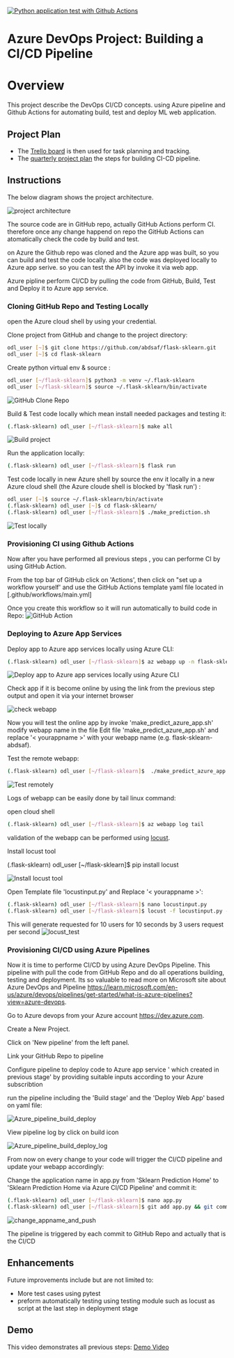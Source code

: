 [![Python application test with Github Actions](https://github.com/abdsaf/flask-sklearn/actions/workflows/main.yml/badge.svg)](https://github.com/abdsaf/flask-sklearn/actions/workflows/main.yml)

# Azure DevOps Project: Building a CI/CD Pipeline

# Overview

This project describe the DevOps CI/CD concepts. using Azure pipeline and Github Actions for automating build, test and deploy ML web application. 

## Project Plan


* The [Trello board](https://trello.com/invite/b/DgIKN6Gr/ATTI86c6a28cc823036647e817f224198a032C19BB1F/yearlyquarterly-plan) is then used for task planning and tracking.
* The [quarterly project plan](../../raw/main/plan/CI-CD_yearly_quarterly_project_plan.xlsx) the steps for building CI-CD pipeline.

## Instructions
The below diagram shows the project architecture.  

![project architecture](screenshots/Architecture_of_CI_CD_Project.PNG "project architecture")

The source code are in GitHub repo, actually GitHub Actions perform CI. therefore once any change happend on repo the GitHub Actions can atomatically check the code by build and test.

on Azure the Github repo was cloned and the Azure app was built, so you can build and test the code locally. also the code was deployed locally to Azure app serive.
so you can test the API by invoke it via web app.

Azure pipline perform CI/CD by pulling the code from GitHub, Build, Test and Deploy it to Azure app service.

### Cloning GitHub Repo and Testing Locally

open the Azure cloud shell by using your credential.

Clone project from GitHub and change to the project directory:
```bash
odl_user [~]$ git clone https://github.com/abdsaf/flask-sklearn.git
odl_user [~]$ cd flask-sklearn
```

Create python virtual env & source :
```bash
odl_user [~/flask-sklearn]$ python3 -m venv ~/.flask-sklearn
odl_user [~/flask-sklearn]$ source ~/.flask-sklearn/bin/activate
```

![ GitHub Clone Repo](screenshots/GitHub_CloneRepo.PNG "Clone repo / GitHub Clone Repo")


Build & Test code locally which mean install needed packages and testing it:
```bash
(.flask-sklearn) odl_user [~/flask-sklearn]$ make all
```

![Build project](screenshots/Azure_Makeall.PNG "Build project")


Run the application locally:
```bash
(.flask-sklearn) odl_user [~/flask-sklearn]$ flask run
```


Test code locally in new Azure shell by source the env it locally in a new Azure cloud shell (the Azure cloude shell is blocked by 'flask run') :
```bash
odl_user [~]$ source ~/.flask-sklearn/bin/activate
(.flask-sklearn) odl_user [~]$ cd flask-sklearn/
(.flask-sklearn) odl_user [~/flask-sklearn]$ ./make_prediction.sh
```

![Test locally](screenshots/Azure_Test_Locally.PNG "Test locally")


### Provisioning CI using Github Actions
Now after you have performed all previous steps , you can performe CI by using GitHub Action.

From the top bar of GitHub click on 'Actions', then click on "set up a workflow yourself' and use the GitHub Actions template yaml file located in  [.github/workflows/main.yml]

Once you create this workflow so it will run automatically to build code in Repo:
![GitHub Action](screenshots/GitHub_Actions_Build.PNG "GitHub Action")
### Deploying to Azure App Services
Deploy app to Azure app services locally using Azure CLI:
```bash
(.flask-sklearn) odl_user [~/flask-sklearn]$ az webapp up -n flask-sklearn-abdsaf --sku F1 --resource-group Azuredevops
```

![Deploy app to Azure app services locally using Azure CLI](screenshots/Azure_Createwebapp_service.PNG "Deploy app to Azure app services locally using Azure CLI")

Check app if it is become online by using the link from the previous step output and open it via your internet browser

![check webapp](screenshots/Azure_running_webapp.PNG "check webapp")

Now you will test the online app by invoke 'make_predict_azure_app.sh'  modify webapp name in the file
Edit file 'make_predict_azure_app.sh' and replace '< yourappname >' with your webapp name (e.g. flask-sklearn-abdsaf).

Test the remote webapp:
```bash
(.flask-sklearn) odl_user [~/flask-sklearn]$  ./make_predict_azure_app.sh
```
![Test remotely](screenshots/Azure_Test_webapp.PNG "Test remotely")


Logs of webapp can be easily done by tail linux command:

open cloud shell 

```bash
(.flask-sklearn) odl_user [~/flask-sklearn]$ az webapp log tail
```

validation of the webapp can be performed using [locust](https://locust.io).

Install locust tool 

(.flask-sklearn) odl_user [~/flask-sklearn]$ pip install locust

![Install locust tool](screenshots/locust_install.PNG "Install locust tool")

Open Template file 'locustinput.py' and Replace '< yourappname >':
```bash
(.flask-sklearn) odl_user [~/flask-sklearn]$ nano locustinput.py
(.flask-sklearn) odl_user [~/flask-sklearn]$ locust -f locustinput.py --headless -u 10 -r 3 -t 10s
```
This will generate requested for 10 users for 10 seconds by 3 users request per second 
![locust_test](screenshots/locust_test.PNG "locust_test")

### Provisioning CI/CD using Azure Pipelines

Now it is time to performe CI/CD by using Azure DevOps Pipeline. This pipeline with pull the code from GitHub Repo and do all operations building, testing and deployment. Its so valuable to read more on Microsoft site about Azure DevOps and Pipeline https://learn.microsoft.com/en-us/azure/devops/pipelines/get-started/what-is-azure-pipelines?view=azure-devops.

Go to Azure devops from your Azure account  https://dev.azure.com.

Create a New Project.

Click on 'New pipeline' from the left panel.

Link your GitHub Repo to pipeline

Configure pipeline to deploy code to Azure app service ' which created in previous stage' by providing suitable inputs according to your Azure subscribtion

run the pipeline including the 'Build stage' and the 'Deploy Web App' based on yaml file:

![Azure_pipeline_build_deploy](screenshots/Azure_pipeline_build_deploy.PNG "Azure_pipeline_build_deploy")

View pipeline log by click on build icon

![Azure_pipeline_build_deploy_log](screenshots/Azure_pipeline_build_deploy_log.PNG "Azure_pipeline_build_deploy_log")

From now on every change to your code will trigger the CI/CD pipeline and update your webapp accordingly:

Change the application name in app.py from 'Sklearn Prediction Home' to 'Sklearn Prediction Home via Azure CI/CD Pipeline' and commit it:
```bash
(.flask-sklearn) odl_user [~/flask-sklearn]$ nano app.py
(.flask-sklearn) odl_user [~/flask-sklearn]$ git add app.py && git commit -m "Change app name" && git push
```
![change_appname_and_push](screenshots/change_appname_and_push.PNG "change_appname_and_push")

The pipeline is triggered by each  commit to GitHub Repo and actually that is the CI/CD

## Enhancements
Future improvements include but are not limited to:
* More test cases  using pytest
* preform automatically testing using testing module such as locust as script at the last step in  deployment stage


## Demo

This video demonstrates all previous steps:
[Demo Video](https://youtu.be/dskskRnAHz8)

